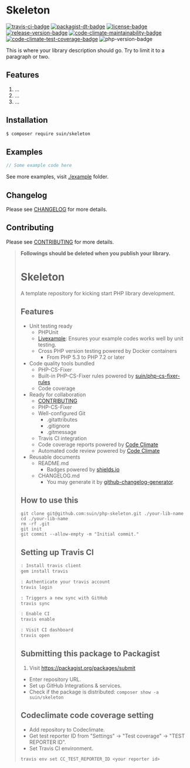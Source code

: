 Skeleton
================
[![travis-ci-badge]][travis-ci] [![packagist-dt-badge]][packagist] [![license-badge]][license] [![release-version-badge]][packagist] [![code-climate-maintainability-badge]][code-climate] [![code-climate-test-coverage-badge]][code-climate] ![php-version-badge]

This is where your library description should go. Try to limit it to a paragraph or two.

## Features

1. ...
2. ...
3. ...

## Installation

``` bash
$ composer require suin/skeleton
```

## Examples

```php
// Some example code here
```

See more examples, visit [./example](./example) folder.

## Changelog

Please see [CHANGELOG](CHANGELOG.md) for more details.

## Contributing

Please see [CONTRIBUTING](.github/CONTRIBUTING.md) for more details.

<!-- Badges -->
[travis-ci]: https://travis-ci.org/suin/php-skeleton
[travis-ci-badge]: https://img.shields.io/travis/suin/php-skeleton.svg?style=flat-square
[packagist]: https://packagist.org/packages/suin/skeleton
[packagist-dt-badge]: https://img.shields.io/packagist/dt/suin/skeleton.svg?style=flat-square
[license]: LICENSE.md
[license-badge]: https://img.shields.io/github/license/suin/php-skeleton.svg?style=flat-square
[php-version-badge]: https://img.shields.io/packagist/php-v/suin/skeleton.svg?style=flat-square
[release-version-badge]: https://img.shields.io/packagist/v/suin/skeleton.svg?style=flat-square&label=release
[code-climate]: https://codeclimate.com/github/suin/php-skeleton
[code-climate-maintainability-badge]: https://img.shields.io/codeclimate/maintainability/suin/php-skeleton.svg?style=flat-square
[code-climate-test-coverage-badge]: https://img.shields.io/codeclimate/c/suin/php-skeleton.svg?style=flat-square

> **Followings should be deleted when you publish your library.**
>
> # Skeleton
> 
> A template repository for kicking start PHP library development.
> 
> ## Features
> 
> * Unit testing ready
>     * PHPUnit
>     * [Livexample](https://github.com/suin/livexample): Ensures your example codes works well by unit testing.
>     * Cross PHP version testing powered by Docker containers
>         * From PHP 5.3 to PHP 7.2 or later
> * Code quality tools bundled
>     * PHP-CS-Fixer
>     * Built-in PHP-CS-Fixer rules powered by [suin/php-cs-fixer-rules](https://github.com/suin/php-cs-fixer-rules)
>     * Code coverage
> * Ready for collaboration
>     * [CONTRIBUTING](.github/CONTRIBUTING.md)
>     * PHP-CS-Fixer
>     * Well-configured Git
>         * .gitattributes
>         * .gitignore
>         * .gitmessage
>     * Travis CI integration
>     * Code coverage reports powered by [Code Climate](https://codeclimate.com/)
>     * Automated code review powered by [Code Climate](https://codeclimate.com/)
> * Reusable documents
>     * README.md
>         * Badges powered by [shields.io](https://shields.io/)
>     * CHANGELOG.md
>         * You may generate it by [github-changelog-generator](https://github.com/skywinder/github-changelog-generator).
> 
> ## How to use this
> 
> ```
> git clone git@github.com:suin/php-skeleton.git ./your-lib-name
> cd ./your-lib-name
> rm -rf .git
> git init
> git commit --allow-empty -m "Initial commit."
> ```
> 
> ## Setting up Travis CI
> 
> ```bash
> : Install travis client
> gem install travis
> 
> : Authenticate your travis account
> travis login
> 
> : Triggers a new sync with GitHub
> travis sync
> 
> : Enable CI
> travis enable
> 
> : Visit CI dashboard
> travis open
> ```
> 
> ## Submitting this package to Packagist
> 
> 1. Visit https://packagist.org/packages/submit
> * Enter repository URL.
> * Set up GitHub Integrations & services.
> * Check if the package is distributed: `composer show -a suin/skeleton`
>
> ## Codeclimate code coverage setting
> 
> * Add repository to Codeclimate.
> * Get test reporter ID from "Settings" → "Test coverage" → "TEST REPORTER ID".
> * Set Travis CI environment.
>
> ```bash
> travis env set CC_TEST_REPORTER_ID <your reporter id>
> ```
> 